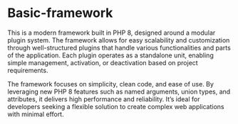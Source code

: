 # Basic-framework

This is a modern framework built in PHP 8, designed around a modular plugin system. The framework allows for easy scalability and customization through well-structured plugins that handle various functionalities and parts of the application. Each plugin operates as a standalone unit, enabling simple management, activation, or deactivation based on project requirements.

The framework focuses on simplicity, clean code, and ease of use. By leveraging new PHP 8 features such as named arguments, union types, and attributes, it delivers high performance and reliability. It’s ideal for developers seeking a flexible solution to create complex web applications with minimal effort.
